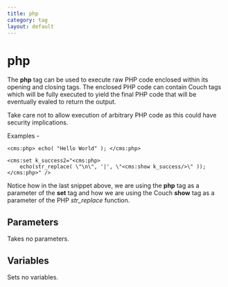 ```yaml
---
title: php
category: tag
layout: default
---
```


# php

The **php** tag can be used to execute raw PHP code enclosed within its opening and closing tags. The enclosed PHP code can contain Couch tags which will be fully executed to yield the final PHP code that will be eventually evaled to return the output.

<p class="error">Take care not to allow execution of arbitrary PHP code as this could have security implications.</p>

Examples -

```
<cms:php> echo( "Hello World" ); </cms:php>
```

```
<cms:set k_success2="<cms:php>
    echo(str_replace( \"\n\", '|', \"<cms:show k_success/>\" ));
</cms:php>" />
```

Notice how in the last snippet above, we are using the **php** tag as a parameter of the **set** tag and how we are using the Couch **show** tag as a parameter of the PHP *str\_replace* function.

## Parameters

Takes no parameters.

## Variables

Sets no variables.
